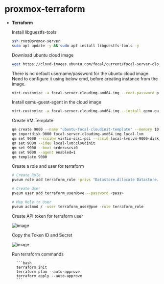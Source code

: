 # proxmox-terraform

- **Terraform**
    
    Install libguestfs-tools
    
    ```bash
    ssh root@promox-server
    sudo apt update -y && sudo apt install libguestfs-tools -y
    ```
    
    Download ubuntu cloud image
    
    ```bash
    wget https://cloud-images.ubuntu.com/focal/current/focal-server-cloudimg-amd64.img
    ```
    
    There is no default username/password for the ubuntu cloud image. Need to configure it using below cmd, before creating instance from the image.
    
    ```bash
    virt-customize -a focal-server-cloudimg-amd64.img --root-password password:<pass>
    ```
    
    Install qemu-guest-agent in the cloud image
    
    ```bash
    virt-customize -a focal-server-cloudimg-amd64.img --install qemu-guest-agent
    ```
    
    Create VM Template
    
    ```bash
    qm create 9000 --name "ubuntu-focal-cloudinit-template" --memory 1024 --cores 1 --net0 virtio,bridge=vmbr0
    qm importdisk 9000 focal-server-cloudimg-amd64.img local-lvm
    qm set 9000 --scsihw virtio-scsi-pci --scsi0 local-lvm:vm-9000-disk-0
    qm set 9000 --ide0 local-lvm:cloudinit
    qm set 9000 --boot order=scsi0
    qm set 9000 --agent enabled=1
    qm template 9000
    ```
    
    Create a role and user for terraform
    
    ```bash
    # Create Role
    pveum role add terraform_role -privs "Datastore.Allocate Datastore.AllocateSpace Datastore.AllocateTemplate Datastore.Audit Group.Allocate Mapping.Audit Mapping.Use Pool.Allocate Pool.Audit Realm.AllocateUser SDN.Allocate SDN.Audit SDN.Use Sys.Audit Sys.Console Sys.Syslog Sys.Modify User.Modify VM.Allocate VM.Audit VM.Backup VM.Clone VM.Config.CDROM VM.Config.CPU VM.Config.Cloudinit VM.Config.Disk VM.Config.HWType VM.Config.Memory VM.Config.Network VM.Config.Options VM.Console VM.Migrate VM.Monitor VM.PowerMgmt VM.Snapshot VM.Snapshot.Rollback"
    
    # Create User
    pveum user add terraform_user@pve --password <pass>
    
    # Map Role to User
    pveum aclmod / -user terraform_user@pve -role terraform_role
    ```
    
    Create API token for terraform user
    
    ![image](https://github.com/user-attachments/assets/e5b66693-2140-4b08-98d0-1bf23e5443cb)

    
    Copy the Token ID and Secret
    
    ![image](https://github.com/user-attachments/assets/298e956f-e364-4ac8-b0a4-318fae6b68f2)
    
                
    Run terraform commands
        
        ```bash
        terraform init
        terraform plan --auto-approve
        terraform apply --auto-approve
        ```
